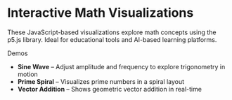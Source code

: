 # Interactive Math Visualizations

These JavaScript-based visualizations explore math concepts using the p5.js library. Ideal for educational tools and AI-based learning platforms.

Demos
- **Sine Wave** – Adjust amplitude and frequency to explore trigonometry in motion
- **Prime Spiral** – Visualizes prime numbers in a spiral layout
- **Vector Addition** – Shows geometric vector addition in real-time
